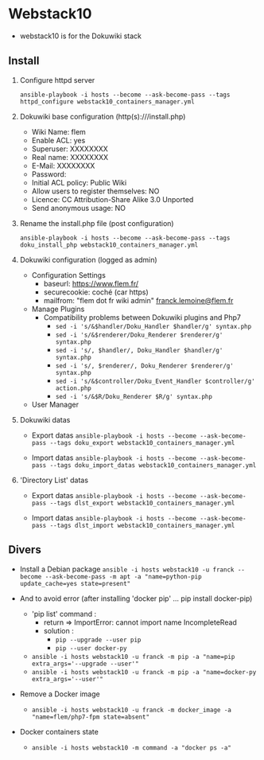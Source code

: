 Webstack10
==========

* webstack10 is for the Dokuwiki stack


Install
-------

1. Configure httpd server

	`ansible-playbook -i hosts --become --ask-become-pass --tags httpd_configure webstack10_containers_manager.yml`

2. Dokuwiki base configuration (http(s)://<baseurl>/install.php)

   * Wiki Name: flem
   * Enable ACL: yes
   * Superuser: XXXXXXXX
   * Real name: XXXXXXXX
   * E-Mail: XXXXXXXX
   * Password:
   * Initial ACL policy: Public Wiki
   * Allow users to register themselves: NO
   * Licence: CC Attribution-Share Alike 3.0 Unported
   * Send anonymous usage: NO

3. Rename the install.php file (post configuration)

	`ansible-playbook -i hosts --become --ask-become-pass --tags doku_install_php webstack10_containers_manager.yml`

4. Dokuwiki configuration (logged as admin)

   * Configuration Settings
     * baseurl: https://www.flem.fr/
     * securecookie: coché (car https)
     * mailfrom: "flem dot fr wiki admin" <franck.lemoine@flem.fr>
   * Manage Plugins
     * Compatibility problems between Dokuwiki plugins and Php7
       * ```sed -i 's/&$handler/Doku_Handler $handler/g' syntax.php```
       * ```sed -i 's/&$renderer/Doku_Renderer $renderer/g' syntax.php```
       * ```sed -i 's/, $handler/, Doku_Handler $handler/g' syntax.php```
       * ```sed -i 's/, $renderer/, Doku_Renderer $renderer/g' syntax.php```
       * ```sed -i 's/&$controller/Doku_Event_Handler $controller/g' action.php```
       * ```sed -i 's/&$R/Doku_Renderer $R/g' syntax.php```
   * User Manager

5. Dokuwiki datas

   * Export datas
	`ansible-playbook -i hosts --become --ask-become-pass --tags doku_export webstack10_containers_manager.yml`

   * Import datas
	`ansible-playbook -i hosts --become --ask-become-pass --tags doku_import_datas webstack10_containers_manager.yml`

6. 'Directory List' datas

   * Export datas
	`ansible-playbook -i hosts --become --ask-become-pass --tags dlst_export webstack10_containers_manager.yml`

   * Import datas
	`ansible-playbook -i hosts --become --ask-become-pass --tags dlst_import webstack10_containers_manager.yml`



Divers
------

* Install a Debian package
	`ansible -i hosts webstack10 -u franck --become --ask-become-pass -m apt -a "name=python-pip update_cache=yes state=present"`

* And to avoid error (after installing 'docker pip' ... pip install docker-pip)
   * 'pip list' command :
     * return => ImportError: cannot import name IncompleteRead
     * solution :
       * `pip --upgrade --user pip`
       * `pip --user docker-py`
   * `ansible -i hosts webstack10 -u franck -m pip -a "name=pip extra_args='--upgrade --user'"`
   * `ansible -i hosts webstack10 -u franck -m pip -a "name=docker-py extra_args='--user'"`

* Remove a Docker image
   * `ansible -i hosts webstack10 -u franck -m docker_image -a "name=flem/php7-fpm state=absent"`

* Docker containers state
   * `ansible -i hosts webstack10 -m command -a "docker ps -a"`
